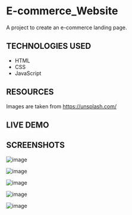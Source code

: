 # E-commerce_Website
A project to create an e-commerce landing page.

## TECHNOLOGIES USED
* HTML
* CSS
* JavaScript

## RESOURCES
Images are taken from https://unsplash.com/

## LIVE DEMO


## SCREENSHOTS
![image](https://github.com/sengweihan/E-commerce_Website/assets/75483818/6921ab32-13f9-4f94-8ce0-e52cdb04421e)

![image](https://github.com/sengweihan/E-commerce_Website/assets/75483818/e02bb69f-6baa-4b24-9bbd-18f5ea3beead)

![image](https://github.com/sengweihan/E-commerce_Website/assets/75483818/69329bfd-02c6-4520-a1dd-afb9ebccb15f)

![image](https://github.com/sengweihan/E-commerce_Website/assets/75483818/d9728f61-754f-491f-bb63-781ebe98cbec)

![image](https://github.com/sengweihan/E-commerce_Website/assets/75483818/34f36805-dbc7-44a2-8b6b-f55585508fd5)



